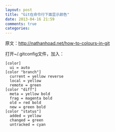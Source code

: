 ```yaml
---
layout: post
title: "Git在命令行下面显示颜色"
date: 2013-04-16 21:59
comments: true
categories: 
---
```

原文：<http://nathanhoad.net/how-to-colours-in-git>

打开~/.gitconfig文件，加入：

	[color]
	  ui = auto
	[color "branch"]
	  current = yellow reverse
	  local = yellow
	  remote = green
	[color "diff"]
	  meta = yellow bold
	  frag = magenta bold
	  old = red bold
	  new = green bold
	[color "status"]
	  added = yellow
	  changed = green
	  untracked = cyan
	  